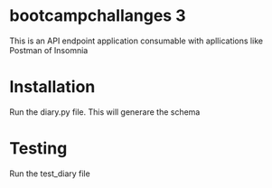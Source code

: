 # bootcampchallanges 3
This is an API endpoint application consumable with apllications like Postman of Insomnia

# Installation
Run the diary.py file. This will generare the schema

# Testing
Run the test_diary file




